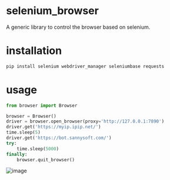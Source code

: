# selenium_browser
A generic library to control the browser based on selenium.

# installation
```bash
pip install selenium webdriver_manager seleniumbase requests
```

# usage
```python
from browser import Browser

browser = Browser()
driver = browser.open_browser(proxy='http://127.0.0.1:7890')
driver.get('https://myip.ipip.net/')
time.sleep(5)
driver.get('https://bot.sannysoft.com/')
try:
    time.sleep(5000)
finally:
    browser.quit_browser()
```

![image](https://github.com/songxf1024/selenium_browser/assets/111047002/2e24eda8-a140-488d-8ac6-87c88c46667c)
